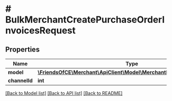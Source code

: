 # # BulkMerchantCreatePurchaseOrderInvoicesRequest

## Properties

Name | Type | Description | Notes
------------ | ------------- | ------------- | -------------
**model** | [**\FriendsOfCE\Merchant\ApiClient\Model\MerchantPurchaseOrderInvoice[]**](MerchantPurchaseOrderInvoice.md) |  | [optional]
**channelId** | **int** |  | [optional]

[[Back to Model list]](../../README.md#models) [[Back to API list]](../../README.md#endpoints) [[Back to README]](../../README.md)
